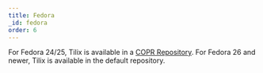 ```yaml
---
title: Fedora
_id: fedora
order: 6
---
```

For Fedora 24/25, Tilix is available in a [COPR Repository](https://copr.fedorainfracloud.org/coprs/heikoada/terminix).
For Fedora 26 and newer, Tilix is available in the default repository.
